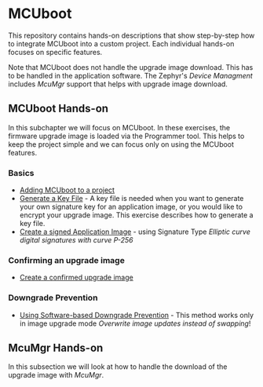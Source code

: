 # MCUboot

This repository contains hands-on descriptions that show step-by-step how to integrate MCUboot into a custom project. 
Each individual hands-on focuses on specific features. 

Note that MCUboot does not handle the upgrade image download. This has to be handled in the application software. The Zephyr's _Device Managment_ includes _McuMgr_ support that helps with upgrade image download. 


## MCUboot Hands-on
In this subchapter we will focus on MCUboot. In these exercises, the firmware upgrade image is loaded via the Programmer tool. This helps to keep the project simple and we can focus only on using the MCUboot features. 

### Basics
- [Adding MCUboot to a project](doc/NCSv2.3.0_01-AddingMcubootToProject.md)
- [Generate a Key File](doc/NCSv2.3.0_GenerateKey.md) - A key file is needed when you want to generate your own signature key for an application image, or you would like to encrypt your upgrade image. This exercise describes how to generate a key file.
- [Create a signed Application Image](doc/NCSv2.3.0_ImageSigning_(ecdsa-p256).md) - using Signature Type _Elliptic curve digital signatures with curve P-256_

### Confirming an upgrade image
- [Create a confirmed upgrade image](doc/NCSv2.3.0_01a-SwapTypePermanent.md)

### Downgrade Prevention
- [Using Software-based Downgrade Prevention](doc/NCSv2.3.0_DowngradePrevention.1.md) - This method works only in image upgrade mode _Overwrite image updates instead of swapping_!


## McuMgr Hands-on
In this subsection we will look at how to handle the download of the upgrade image with _McuMgr_. 
